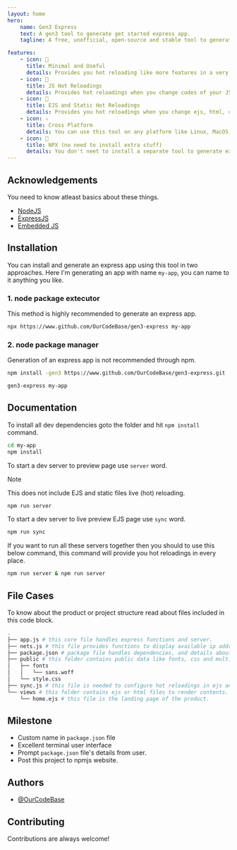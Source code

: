 ```yaml
---
layout: home 
hero:
    name: Gen3 Express
    text: A gen3 tool to generate get started express app.
    tagline: A free, unofficial, open-source and stable tool to generate minimal express app.

features: 
    - icon: 💫
      title: Minimal and Useful
      details: Provides you hot reloading like more features in a very minimal express app.
    - icon: 🚀 
      title: JS Hot Reloadings
      details: Provides hot reloadings when you change codes of your JS files.
    - icon: 📜 
      title: EJS and Static Hot Reloadings
      details: Provides you hot reloadings when you change ejs, html, css, browser javascript files or any assets.
    - icon: ⚔
      title: Cross Platform
      details: You can use this tool on any platform like Linux, MacOS, Windows (WSL) and also on Android (Termux).
    - icon: 🥙
      title: NPX (no need to install extra stuff)
      details: You don't neet to install a separate tool to generate express apps. You can just simply use npx to fetch files and dependencies temporarily.
---
```


## Acknowledgements
You need to know atleast basics about these things.
 - [NodeJS](https://nodejs.org/docs/latest/api/)
 - [ExpressJS](https://expressjs.com/en/5x/api.html)
 - [Embedded JS](https://ejs.co/)
 
## Installation
You can install and generate an express app using this tool in two approaches. Here I'm generating an app with name `my-app`, you can name to it anything you like.

### 1. node package extecutor
This method is highly recommended to generate an express app.
```bash
npx https://www.github.com/OurCodeBase/gen3-express my-app
```


### 2. node package manager
Generation of an express app is not recommended through npm.
```bash
npm install -gen3 https://www.github.com/OurCodeBase/gen3-express.git
```
```bash
gen3-express my-app
```

## Documentation
To install all dev dependencies goto the folder and hit `npm install` command.
```bash
cd my-app
npm install
```
To start a dev server to preview page use `server` word.
> [!NOTE]  
> This does not include EJS and static files live (hot) reloading.
```bash
npm run server
```
To start a dev server to live preview EJS page use `sync` word.
```bash
npm run sync
```
If you want to run all these servers together then you should to use this below command, this command will provide you hot reloadings in every place.
```bash
npm run server & npm run server
```

## File Cases
To know about the product or project structure read about files included in this code block.

```bash
.
├── app.js # this core file handles express functions and server.
├── nets.js # this file provides functions to display available ip addresses on your network.
├── package.json # package file handles dependencies, and details about the product.
├── public # this folder contains public data like fonts, css and multimedia.
│   ├── fonts
│   │   └── sans.woff
│   └── style.css
├── sync.js # this file is needed to configure hot reloadings in ejs and static files.
└── views # this folder contains ejs or html files to render contents.
    └── home.ejs # this file is the landing page of the product.
```

## Milestone

- Custom name in `package.json` file
- Excellent terminal user interface
- Prompt `package.json` file's details from user.
- Post this project to npmjs website.

## Authors
- [@OurCodeBase](https://www.github.com/OurCodeBase)

## Contributing
Contributions are always welcome!
